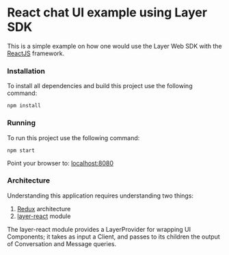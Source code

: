 # React chat UI example using Layer SDK

This is a simple example on how one would use the Layer Web SDK with the [ReactJS](https://reactjs.org) framework.

### Installation

To install all dependencies and build this project use the following command:

    npm install

### Running

To run this project use the following command:

    npm start

Point your browser to: [localhost:8080](http://localhost:8080)

### Architecture

Understanding this application requires understanding two things:

1. [Redux](http://rackt.org/redux/) architecture
2. [layer-react](./layer-react) module

The layer-react module provides a LayerProvider for wrapping UI Components; it takes as input a Client, and passes to its children the output of Conversation and Message queries.
